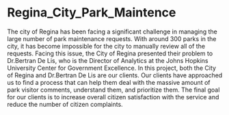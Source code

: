 # Regina_City_Park_Maintence
The city of Regina has been facing a significant challenge in managing the large number of park maintenance requests. With around 300 parks in the city, it has become impossible for the city to manually review all of the requests. Facing this issue, the City of Regina presented their problem to Dr.Bertran De Lis, who is the Director of Analytics at the Johns Hopkins University Center for Government Excellence. In this project, both the City of Regina and Dr.Bertran De Lis are our clients. Our clients have approached us to find a process that can help them deal with the massive amount of park visitor comments, understand them, and prioritize them. The final goal for our clients is to increase overall citizen satisfaction with the service and reduce the number of citizen complaints.
